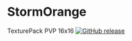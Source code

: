# StormOrange
TexturePack PVP 16x16
[![GitHub release](https://img.shields.io/badge/Version-v1.1.0-blue)](https://github.com/Drtp234/StormOrange/releases)
